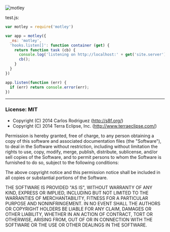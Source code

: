 ![motley](https://raw.github.com/carlos8f/motley/master/assets/motley-full.png)

test.js:

```js
var motley = require('motley')

var app = motley({
  _ns: 'motley',
  'hooks.listen[]': function container (get) {
    return function task (cb) {
      console.log('listening on http://localhost:' + get('site.server').address().port + '/');
      cb();
    }
  }
})

app.listen(function (err) {
  if (err) return console.error(err);
})
```

- - -

### License: MIT

- Copyright (C) 2014 Carlos Rodriguez (http://s8f.org/)
- Copyright (C) 2014 Terra Eclipse, Inc. (http://www.terraeclipse.com/)

Permission is hereby granted, free of charge, to any person obtaining a copy
of this software and associated documentation files (the &quot;Software&quot;), to deal
in the Software without restriction, including without limitation the rights
to use, copy, modify, merge, publish, distribute, sublicense, and/or sell
copies of the Software, and to permit persons to whom the Software is furnished
to do so, subject to the following conditions:

The above copyright notice and this permission notice shall be included in
all copies or substantial portions of the Software.

THE SOFTWARE IS PROVIDED &quot;AS IS&quot;, WITHOUT WARRANTY OF ANY KIND, EXPRESS OR
IMPLIED, INCLUDING BUT NOT LIMITED TO THE WARRANTIES OF MERCHANTABILITY,
FITNESS FOR A PARTICULAR PURPOSE AND NONINFRINGEMENT. IN NO EVENT SHALL THE
AUTHORS OR COPYRIGHT HOLDERS BE LIABLE FOR ANY CLAIM, DAMAGES OR OTHER
LIABILITY, WHETHER IN AN ACTION OF CONTRACT, TORT OR OTHERWISE, ARISING FROM,
OUT OF OR IN CONNECTION WITH THE SOFTWARE OR THE USE OR OTHER DEALINGS IN THE
SOFTWARE.
